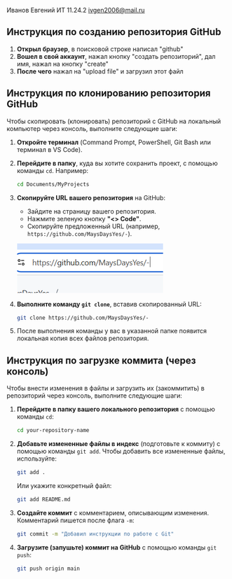 Иванов Евгений
ИТ 11.24.2
ivgen2006@mail.ru

## Инструкция по созданию репозитория GitHub

1. **Открыл браузер**, в поисковой строке написал "github"
2. **Вошел в свой аккаунт**, нажал кнопку "создать репозиторий", дал имя, нажал на кнопку "create"
3. **После чего** нажал на "upload file" и загрузил этот файл

## Инструкция по клонированию репозитория GitHub

Чтобы скопировать (клонировать) репозиторий с GitHub на локальный компьютер через консоль, выполните следующие шаги:

1.  **Откройте терминал** (Command Prompt, PowerShell, Git Bash или терминал в VS Code).
2.  **Перейдите в папку**, куда вы хотите сохранить проект, с помощью команды `cd`. Например:
    ```bash
    cd Documents/MyProjects
    ```
3.  **Скопируйте URL вашего репозитория** на GitHub:
    *   Зайдите на страницу вашего репозитория.
    *   Нажмите зеленую кнопку **"<> Code"**.
    *   Скопируйте предложенный URL (например, `https://github.com/MaysDaysYes/-`).
      
      ![](screen.png)

4.  **Выполните команду `git clone`**, вставив скопированный URL:
    ```bash
    git clone https://github.com/MaysDaysYes/-
    ```
5.  После выполнения команды у вас в указанной папке появится локальная копия всех файлов репозитория.

## Инструкция по загрузке коммита (через консоль)

Чтобы внести изменения в файлы и загрузить их (закоммитить) в репозиторий через консоль, выполните следующие шаги:

1.  **Перейдите в папку вашего локального репозитория** с помощью команды `cd`:
    ```bash
    cd your-repository-name
    ```
2.  **Добавьте измененные файлы в индекс** (подготовьте к коммиту) с помощью команды `git add`. Чтобы добавить все измененные файлы, используйте:
    ```bash
    git add .
    ```
    Или укажите конкретный файл:
    ```bash
    git add README.md
    ```
3.  **Создайте коммит** с комментарием, описывающим изменения. Комментарий пишется после флага `-m`:
    ```bash
    git commit -m "Добавил инструкции по работе с Git"
    ```
4.  **Загрузите (запушьте) коммит на GitHub** с помощью команды `git push`:
    ```bash
    git push origin main
    ```
